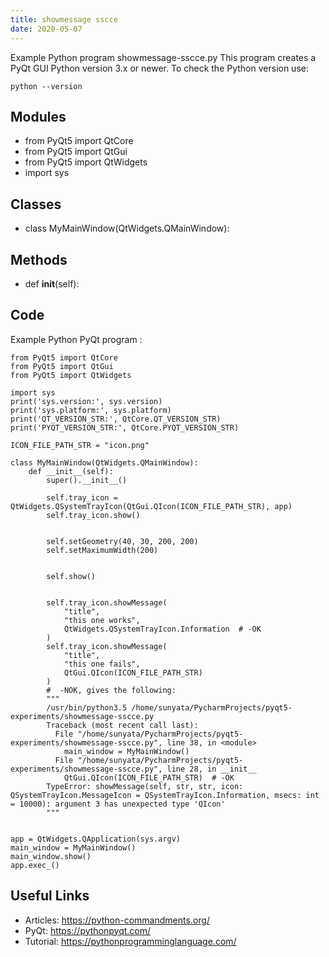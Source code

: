 ```yaml
---
title: showmessage sscce
date: 2020-05-07
---
```

Example Python program showmessage-sscce.py
This program creates a PyQt GUI
Python version 3.x or newer.
To check the Python version use:

    python --version

## Modules

* from PyQt5 import QtCore
* from PyQt5 import QtGui
* from PyQt5 import QtWidgets
* import sys

## Classes

* class MyMainWindow(QtWidgets.QMainWindow):

## Methods

* def __init__(self):

## Code

Example Python PyQt program :

    
    from PyQt5 import QtCore
    from PyQt5 import QtGui
    from PyQt5 import QtWidgets
    
    import sys
    print('sys.version:', sys.version)
    print('sys.platform:', sys.platform)
    print('QT_VERSION_STR:', QtCore.QT_VERSION_STR)
    print('PYQT_VERSION_STR:', QtCore.PYQT_VERSION_STR)
    
    ICON_FILE_PATH_STR = "icon.png"
    
    class MyMainWindow(QtWidgets.QMainWindow):
        def __init__(self):
            super().__init__()
    
            self.tray_icon = QtWidgets.QSystemTrayIcon(QtGui.QIcon(ICON_FILE_PATH_STR), app)
            self.tray_icon.show()
    
    
            self.setGeometry(40, 30, 200, 200)
            self.setMaximumWidth(200)
    
    
            self.show()
    
    
            self.tray_icon.showMessage(
                "title",
                "this one works",
                QtWidgets.QSystemTrayIcon.Information  # -OK
            )
            self.tray_icon.showMessage(
                "title",
                "this one fails",
                QtGui.QIcon(ICON_FILE_PATH_STR)
            )
            #  -NOK, gives the following:
            """
            /usr/bin/python3.5 /home/sunyata/PycharmProjects/pyqt5-experiments/showmessage-sscce.py
            Traceback (most recent call last):
              File "/home/sunyata/PycharmProjects/pyqt5-experiments/showmessage-sscce.py", line 38, in <module>
                main_window = MyMainWindow()
              File "/home/sunyata/PycharmProjects/pyqt5-experiments/showmessage-sscce.py", line 28, in __init__
                QtGui.QIcon(ICON_FILE_PATH_STR)  # -OK
            TypeError: showMessage(self, str, str, icon: QSystemTrayIcon.MessageIcon = QSystemTrayIcon.Information, msecs: int = 10000): argument 3 has unexpected type 'QIcon'
            """
    
    
    app = QtWidgets.QApplication(sys.argv)
    main_window = MyMainWindow()
    main_window.show()
    app.exec_()
    
    
    

## Useful Links

- Articles: https://python-commandments.org/
- PyQt: https://pythonpyqt.com/
- Tutorial: https://pythonprogramminglanguage.com/
